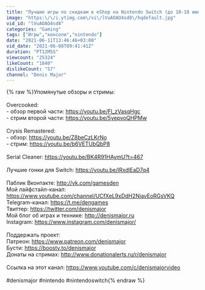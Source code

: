 ```yaml
---
title: "Лучшие игры по скидкам в eShop на Nintendo Switch (до 10-18 июня 2021)"
image: "https:\/\/i.ytimg.com\/vi\/lVuAOAO4sd8\/hqdefault.jpg"
vid_id: "lVuAOAO4sd8"
categories: "Gaming"
tags: ["Игры","консоли","nintendo"]
date: "2021-06-11T13:46:46+03:00"
vid_date: "2021-06-08T09:41:41Z"
duration: "PT12M5S"
viewcount: "25324"
likeCount: "1840"
dislikeCount: "57"
channel: "Denis Major"
---
```

{% raw %}Упомянутые обзоры и стримы:<br /><br />Overcooked:<br />- обзор первой части: <a rel="nofollow" target="blank" href="https://youtu.be/Fl_zVasqHgc">https://youtu.be/Fl_zVasqHgc</a><br />- стрим второй части: <a rel="nofollow" target="blank" href="https://youtu.be/5yepvoQHPMw">https://youtu.be/5yepvoQHPMw</a><br /><br />Crysis Remastered:<br />- обзор: <a rel="nofollow" target="blank" href="https://youtu.be/Z8beCzLKrNo">https://youtu.be/Z8beCzLKrNo</a><br />- стрим: <a rel="nofollow" target="blank" href="https://youtu.be/b6VETUbQbP8">https://youtu.be/b6VETUbQbP8</a><br /><br />Serial Cleaner: <a rel="nofollow" target="blank" href="https://youtu.be/BK4R91HAymU?t=467">https://youtu.be/BK4R91HAymU?t=467</a><br /><br />Лучшие гонки для Switch: <a rel="nofollow" target="blank" href="https://youtu.be/lRxdlEaD7q4">https://youtu.be/lRxdlEaD7q4</a><br /><br />Паблик Вконтакте: <a rel="nofollow" target="blank" href="http://vk.com/gamesden">http://vk.com/gamesden</a><br />Мой лайфстайл-канал: <a rel="nofollow" target="blank" href="https://www.youtube.com/channel/UCfXeL9xDdH2NjavEoRGsVKQ">https://www.youtube.com/channel/UCfXeL9xDdH2NjavEoRGsVKQ</a><br />Telegram-канал: <a rel="nofollow" target="blank" href="https://t.me/dengames">https://t.me/dengames</a><br />Твиттер: <a rel="nofollow" target="blank" href="https://twitter.com/denismajor">https://twitter.com/denismajor</a><br />Мой блог об играх и технике: <a rel="nofollow" target="blank" href="http://denismajor.ru">http://denismajor.ru</a><br />Instagram: <a rel="nofollow" target="blank" href="https://www.instagram.com/denismajor/">https://www.instagram.com/denismajor/</a><br /><br />Поддержать проект:<br />Патреон: <a rel="nofollow" target="blank" href="https://www.patreon.com/denismajor">https://www.patreon.com/denismajor</a><br />Бусти: <a rel="nofollow" target="blank" href="https://boosty.to/denismajor">https://boosty.to/denismajor</a><br />Донаты на стримах: <a rel="nofollow" target="blank" href="http://www.donationalerts.ru/r/denismajor">http://www.donationalerts.ru/r/denismajor</a><br /><br />Ссылка на этот канал: <a rel="nofollow" target="blank" href="https://www.youtube.com/c/denismajorvideo">https://www.youtube.com/c/denismajorvideo</a><br /><br />#denismajor #nintendo #nintendoswitch{% endraw %}
